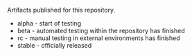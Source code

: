 Artifacts published for this repository.

 * alpha - start of testing
 * beta - automated testing within the repository has finished
 * rc - manual testing in external environments has finished
 * stable - officially released